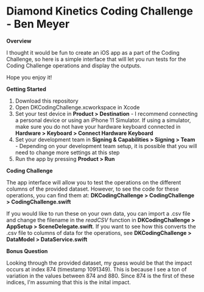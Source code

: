 # Diamond Kinetics Coding Challenge - Ben Meyer

**Overview**

I thought it would be fun to create an iOS app as a part of the Coding Challenge, 
so here is a simple interface that will let you run tests for the Coding Challenge operations and display the outputs.

Hope you enjoy it!

**Getting Started**

1. Download this repository
2. Open DKCodingChallenge.xcworkspace in Xcode
3. Set your test device in **Product > Destination** - I recommend connecting a personal device or using an iPhone 11 Simulator. If using a simulator, make sure you do not have your hardware keyboard connected in **Hardware > Keyboard > Connect Hardware Keyboard**
4. Set your development team in **Signing & Capabilities > Signing > Team** - Depending on your development team setup, it is possible that you will need to change more settings at this step
5. Run the app by pressing **Product > Run**

**Coding Challenge**

The app interface will allow you to test the operations on the different columns of the provided dataset. 
However, to see the code for these operations, you can find them at: **DKCodingChallenge > CodingChallenge > CodingChallenge.swift**

If you would like to run these on your own data, you can import a .csv file and change the filename in the *readCSV* function in **DKCodingChallenge > AppSetup > SceneDelegate.swift**. If you want to see how this converts the .csv file to columns of data for the operations, see **DKCodingChallenge > DataModel > DataService.swift**

**Bonus Question**

Looking through the provided dataset, my guess would be that the impact occurs at index 874 (timestamp 1091349). 
This is because I see a ton of variation in the values between 874 and 880. 
Since 874 is the first of these indices, I'm assuming that this is the inital impact.

